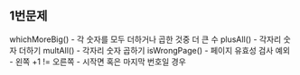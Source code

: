 ## 1번문제 
whichMoreBig() - 각 숫자를 모두 더하거나 곱한 것중 더 큰 수
plusAll() - 각자리 숫자 더하기
multAll() - 각자리 숫자 곱하기
isWrongPage() - 페이지 유효성 검사
    예외 - 왼쪽 +1 !=  오른쪽
         - 시작면 혹은 마지막 번호일 경우
        
